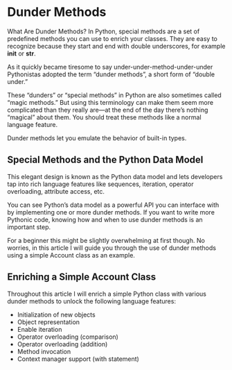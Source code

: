 # Dunder Methods
 What Are Dunder Methods?
 In Python, special methods are a set of predefined methods you can use to enrich your classes. They are easy to recognize because they start and end with double underscores, for example __init__ or __str__.

 As it quickly became tiresome to say under-under-method-under-under Pythonistas adopted the term “dunder methods”, a short form of “double under.”

 These “dunders” or “special methods” in Python are also sometimes called “magic methods.” But using this terminology can make them seem more complicated than they really are—at the end of the day there’s nothing “magical” about them. You should treat these methods like a normal language feature.

 Dunder methods let you emulate the behavior of built-in types.

## Special Methods and the Python Data Model
 This elegant design is known as the Python data model and lets developers tap into rich language features like sequences, iteration, operator overloading, attribute access, etc.

 You can see Python’s data model as a powerful API you can interface with by implementing one or more dunder methods. If you want to write more Pythonic code, knowing how and when to use dunder methods is an important step.

 For a beginner this might be slightly overwhelming at first though. No worries, in this article I will guide you through the use of dunder methods using a simple Account class as an example.

## Enriching a Simple Account Class
 Throughout this article I will enrich a simple Python class with various dunder methods to unlock the following language features:

 * Initialization of new objects
 * Object representation
 * Enable iteration
 * Operator overloading (comparison)
 * Operator overloading (addition)
 * Method invocation
 * Context manager support (with statement)